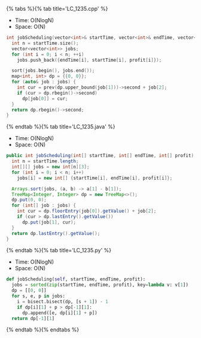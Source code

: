 {% tabs %}{% tab title='LC_1235.cpp' %}

* Time: O(NlogN)
* Space: O(N)

```cpp
int jobScheduling(vector<int>& startTime, vector<int>& endTime, vector<int>& profit) {
  int n = startTime.size();
  vector<vector<int>> jobs;
  for (int i = 0; i < n; ++i)
    jobs.push_back({endTime[i], startTime[i], profit[i]});

  sort(jobs.begin(), jobs.end());
  map<int, int> dp = {{0, 0}};
  for (auto& job : jobs) {
    int cur = prev(dp.upper_bound(job[1]))->second + job[2];
    if (cur > dp.rbegin()->second)
      dp[job[0]] = cur;
  }
  return dp.rbegin()->second;
}
```

{% endtab %}{% tab title='LC_1235.java' %}

* Time: O(NlogN)
* Space: O(N)

```java
public int jobScheduling(int[] startTime, int[] endTime, int[] profit) {
  int n = startTime.length;
  int[][] jobs = new int[n][3];
  for (int i = 0; i < n; i++)
    jobs[i] = new int[] {startTime[i], endTime[i], profit[i]};

  Arrays.sort(jobs, (a, b) -> a[1] - b[1]);
  TreeMap<Integer, Integer> dp = new TreeMap<>();
  dp.put(0, 0);
  for (int[] job : jobs) {
    int cur = dp.floorEntry(job[0]).getValue() + job[2];
    if (cur > dp.lastEntry().getValue())
      dp.put(job[1], cur);
  }
  return dp.lastEntry().getValue();
}
```

{% endtab %}{% tab title='LC_1235.py' %}

* Time: O(NlogN)
* Space: O(N)

```py
def jobScheduling(self, startTime, endTime, profit):
  jobs = sorted(zip(startTime, endTime, profit), key=lambda v: v[1])
  dp = [[0, 0]]
  for s, e, p in jobs:
    i = bisect.bisect(dp, [s + 1]) - 1
    if dp[i][1] + p > dp[-1][1]:
      dp.append([e, dp[i][1] + p])
  return dp[-1][1]
```

{% endtab %}{% endtabs %}
